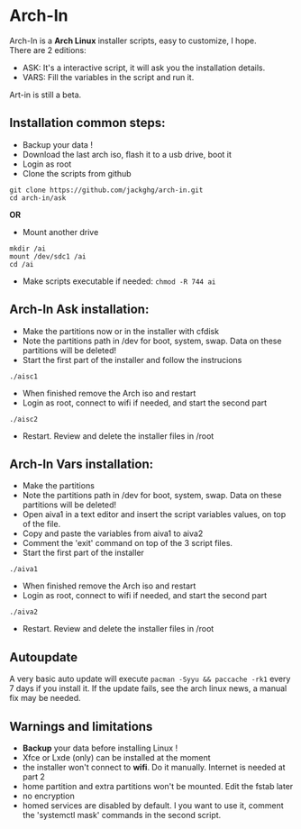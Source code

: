 # Arch-In
Arch-In is a **Arch Linux** installer scripts, easy to customize, I hope.\
There are 2 editions:
- ASK: It's a interactive script, it will ask you the installation details. 
- VARS: Fill the variables in the script and run it.

Art-in is still a beta.

## Installation common steps:
- Backup your data !
- Download the last arch iso, flash it to a usb drive, boot it
- Login as root
- Clone the scripts from github
```
git clone https://github.com/jackghg/arch-in.git
cd arch-in/ask
```
**OR**
- Mount another drive
```
mkdir /ai
mount /dev/sdc1 /ai
cd /ai
```
- Make scripts executable if needed: `chmod -R 744 ai`
## Arch-In Ask installation:
- Make the partitions now or in the installer with cfdisk
- Note the partitions path in /dev for boot, system, swap. Data on these partitions will be deleted!
- Start the first part of the installer and follow the instrucions
```
./aisc1
```
- When finished remove the Arch iso and restart
- Login as root, connect to wifi if needed, and start the second part
```
./aisc2
```
- Restart. Review and delete the installer files in /root

## Arch-In Vars installation:
- Make the partitions
- Note the partitions path in /dev for boot, system, swap. Data on these partitions will be deleted!
- Open aiva1 in a text editor and insert the script variables values, on top of the file.
- Copy and paste the variables from aiva1 to aiva2
- Comment the 'exit' command on top of the 3 script files.
- Start the first part of the installer
```
./aiva1
```
- When finished remove the Arch iso and restart
- Login as root, connect to wifi if needed, and start the second part
```
./aiva2
```
- Restart. Review and delete the installer files in /root

## Autoupdate
A very basic auto update will execute `pacman -Syyu && paccache -rk1` every 7 days if you install it. If the update fails, see  the arch linux news, a manual fix may be needed.

## Warnings and limitations
- **Backup** your data before installing Linux !
- Xfce or Lxde (only) can be installed at the moment
- the installer won't connect to **wifi**. Do it manually. Internet is needed at part 2
- home partition and extra partitions won't be mounted. Edit the fstab later
- no encryption
- homed services are disabled by default. I you want to use it, comment the 'systemctl mask' commands in the second script.

